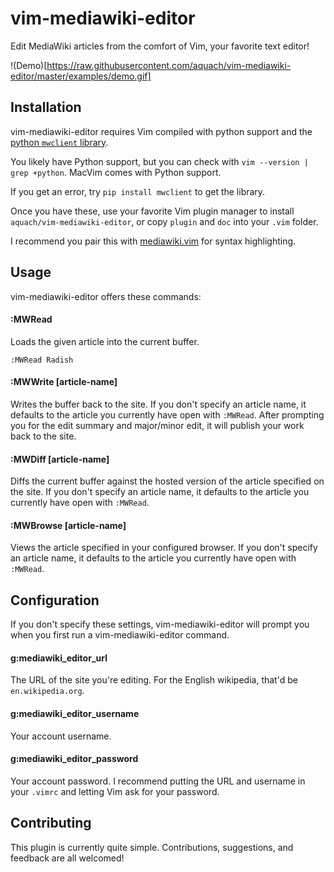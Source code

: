 # vim-mediawiki-editor

Edit MediaWiki articles from the comfort of Vim, your favorite text editor!

!(Demo)[https://raw.githubusercontent.com/aquach/vim-mediawiki-editor/master/examples/demo.gif]

## Installation

vim-mediawiki-editor requires Vim compiled with python support and the [python `mwclient` library](https://github.com/mwclient/mwclient).

You likely have Python support, but you can check with `vim --version | grep +python`. MacVim comes with Python support.

If you get an error, try `pip install mwclient` to get the library.

Once you have these, use your favorite Vim plugin manager to install `aquach/vim-mediawiki-editor`, or copy `plugin` and `doc` into your `.vim` folder.

I recommend you pair this with [mediawiki.vim](https://github.com/chikamichi/mediawiki.vim) for syntax highlighting.

## Usage

vim-mediawiki-editor offers these commands:

#### :MWRead <article-name>

Loads the given article into the current buffer.

```
:MWRead Radish
```

#### :MWWrite [article-name]

Writes the buffer back to the site. If you don't specify an article name, it defaults to the article you currently have open with `:MWRead`. After prompting you for the edit summary and major/minor edit, it will publish your work back to the site.

#### :MWDiff [article-name]

Diffs the current buffer against the hosted version of the article specified on the site. If you don't specify an article name, it defaults to the article you currently have open with `:MWRead`.

#### :MWBrowse [article-name]

Views the article specified in your configured browser. If you don't specify an article name, it defaults to the article you currently have open with `:MWRead`.

## Configuration

If you don't specify these settings, vim-mediawiki-editor will prompt you when you first run a vim-mediawiki-editor command.

#### g:mediawiki_editor_url

The URL of the site you're editing. For the English wikipedia, that'd be `en.wikipedia.org`.

#### g:mediawiki_editor_username

Your account username.

#### g:mediawiki_editor_password

Your account password. I recommend putting the URL and username in your `.vimrc` and letting Vim ask for your password.

## Contributing

This plugin is currently quite simple. Contributions, suggestions, and feedback are all welcomed!
